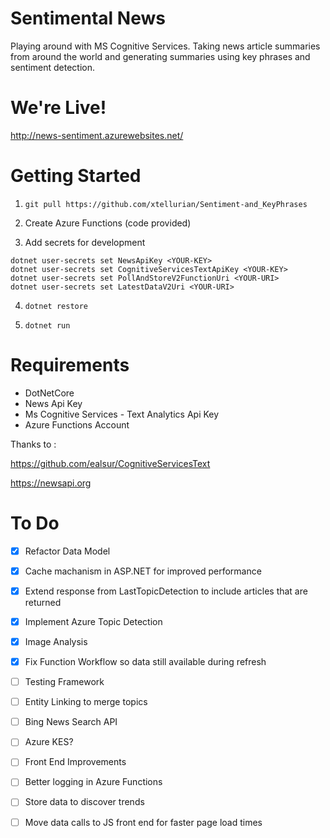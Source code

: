 # Sentimental News
Playing around with MS Cognitive Services. 
Taking news article summaries from around the world and generating summaries using key phrases and sentiment detection.

# We're Live!

http://news-sentiment.azurewebsites.net/

# Getting Started

1) `git pull https://github.com/xtellurian/Sentiment-and_KeyPhrases`

2) Create Azure Functions (code provided)

3) Add secrets for development

```
dotnet user-secrets set NewsApiKey <YOUR-KEY>
dotnet user-secrets set CognitiveServicesTextApiKey <YOUR-KEY>
dotnet user-secrets set PollAndStoreV2FunctionUri <YOUR-URI>
dotnet user-secrets set LatestDataV2Uri <YOUR-URI>
```


4) `dotnet restore`

5) `dotnet run`



# Requirements 

* DotNetCore
* News Api Key
* Ms Cognitive Services - Text Analytics Api Key
* Azure Functions Account

Thanks to :

https://github.com/ealsur/CognitiveServicesText

https://newsapi.org

# To Do

- [x] Refactor Data Model
- [x] Cache machanism in ASP.NET for improved performance
- [x] Extend response from LastTopicDetection to include articles that are returned
- [x] Implement Azure Topic Detection
- [x] Image Analysis
- [x] Fix Function Workflow so data still available during refresh
- [ ] Testing Framework
- [ ] Entity Linking to merge topics
- [ ] Bing News Search API
- [ ] Azure KES?
- [ ] Front End Improvements
- [ ] Better logging in Azure Functions
- [ ] Store data to discover trends
- [ ] Move data calls to JS front end for faster page load times


